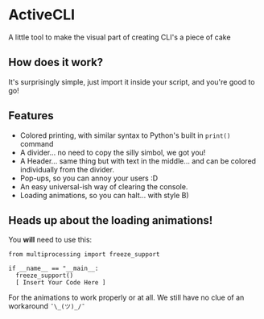 # ActiveCLI
A little tool to make the visual part of creating CLI's a piece of cake

## How does it work?
It's surprisingly simple, just import it inside your script, and you're good to go!

## Features

* Colored printing, with similar syntax to Python's built in ``print()`` command
* A divider... no need to copy the silly simbol, we got you!
* A Header... same thing but with text in the middle... and can be colored individually from the divider.
* Pop-ups, so you can annoy your users :D
* An easy universal-ish way of clearing the console.
* Loading animations, so you can halt... with style B)

## Heads up about the loading animations!

You **will** need to use this:
```
from multiprocessing import freeze_support

if __name__ == "__main__:
  freeze_support()
  [ Insert Your Code Here ]
```
For the animations to work properly or at all.
We still have no clue of an workaround ``¯\_(ツ)_/¯``
